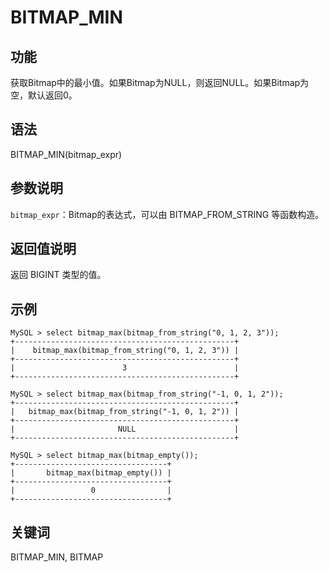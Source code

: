 # BITMAP_MIN

## 功能

获取Bitmap中的最小值。如果Bitmap为NULL，则返回NULL。如果Bitmap为空，默认返回0。

## 语法

BITMAP_MIN(bitmap_expr)

## 参数说明

`bitmap_expr`：Bitmap的表达式，可以由 BITMAP_FROM_STRING 等函数构造。

## 返回值说明

返回 BIGINT 类型的值。

## 示例

```Plain%20Text
MySQL > select bitmap_max(bitmap_from_string("0, 1, 2, 3"));
+-------------------------------------------------+
|    bitmap_max(bitmap_from_string("0, 1, 2, 3")) |
+-------------------------------------------------+
|                        3                        |
+-------------------------------------------------+

MySQL > select bitmap_max(bitmap_from_string("-1, 0, 1, 2"));
+-------------------------------------------------+
|   bitmap_max(bitmap_from_string("-1, 0, 1, 2")) |
+-------------------------------------------------+
|                       NULL                      |
+-------------------------------------------------+

MySQL > select bitmap_max(bitmap_empty());
+----------------------------------+
|       bitmap_max(bitmap_empty()) |
+----------------------------------+
|                 0                |
+----------------------------------+
```

## 关键词

BITMAP_MIN, BITMAP
